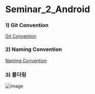 # Seminar_2_Android

### 1) Git Convention
<a href="https://github.com/SOPT-29th-Joint-Seminar-2/Seminar_2_Android/blob/develop/Git%20Branch%20Convention.md"> Git Convention </a>

### 2) Naming Convention
<a href="https://github.com/SOPT-29th-Joint-Seminar-2/Seminar_2_Android/blob/develop/Android%20Naming%20Convention.md"> Naming Convention </a>



### 3) 폴더링

![image](https://user-images.githubusercontent.com/71322949/142627610-3cab92f4-78a7-4899-8c1f-edca8c5f96ae.png)



### 







